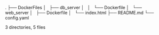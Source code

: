 .
├── DockerFiles
│   ├── db_server
│   │   └── Dockerfile
│   └── web_server
│       ├── Dockerfile
│       └── index.html
├── README.md
└── config.yaml

3 directories, 5 files
